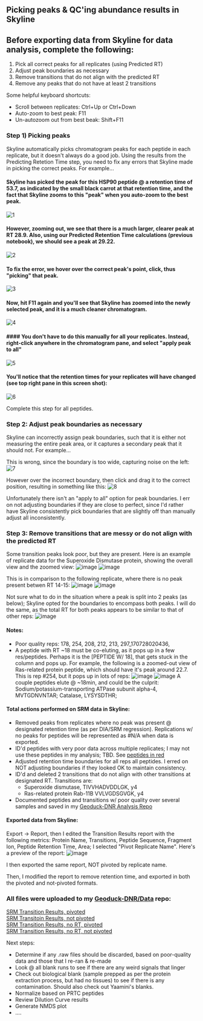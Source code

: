 ## Picking peaks & QC'ing abundance results in Skyline

## Before exporting data from Skyline for data analysis, complete the following:  
  1) Pick all correct peaks for all replicates (using Predicted RT)
  2) Adjust peak boundaries as necessary
  3) Remove transitions that do not align with the predicted RT
  4) Remove any peaks that do not have at least 2 transitions

Some helpful keyboard shortcuts:
  * Scroll between replicates: Ctrl+Up or Ctrl+Down 
  * Auto-zoom to best peak: F11
  * Un-autozoom out from best beak: Shift+F11

### Step 1) Picking peaks

Skyline automatically picks chromatogram peaks for each peptide in each replicate, but it doesn't always do a good job. Using the results from the Predicting Retetion Time step, you need to fix any errors that Skyline made in picking the correct peaks.  For example...

#### Skyline has picked the peak for this HSP90 peptide @ a retention time of 53.7, as indicated by the small black carrot at that retention time, and the fact that Skyline zooms to this "peak" when you auto-zoom to the best peak. 
![1](https://github.com/RobertsLab/Paper-DNR-Geoduck-Proteomics/blob/master/images/Picking-Peaks-01.PNG?raw=true)

#### However, zooming out, we see that there is a much larger, clearer peak at RT 28.9.  Also, using our Predicted Retention Time calculations (previous notebook), we should see a peak at 29.22.  
![2](https://github.com/RobertsLab/Paper-DNR-Geoduck-Proteomics/blob/master/images/Picking-Peaks-02.PNG?raw=true)

#### To fix the error, we hover over the correct peak's point, click, thus "picking" that peak.  
![3](https://github.com/RobertsLab/Paper-DNR-Geoduck-Proteomics/blob/master/images/Picking-Peaks-03.PNG?raw=true)

#### Now, hit F11 again and you'll see that Skyline has zoomed into the newly selected peak, and it is a much cleaner chromatogram. 
![4](https://github.com/RobertsLab/Paper-DNR-Geoduck-Proteomics/blob/master/images/Picking-Peaks-04.PNG?raw=true)

#### #### You don't have to do this manually for all your replicates. Instead, right-click anywhere in the chromatogram pane, and select "apply peak to all"
![5](https://github.com/RobertsLab/Paper-DNR-Geoduck-Proteomics/blob/master/images/Picking-Peaks-05.PNG?raw=true)

#### You'll notice that the retention times for your replicates will have changed (see top right pane in this screen shot):
![6](https://github.com/RobertsLab/Paper-DNR-Geoduck-Proteomics/blob/master/images/Picking-Peaks-06.PNG?raw=true)

Complete this step for all peptides.

### Step 2: Adjust peak boundaries as necessary

Skyline can incorrectly assign peak boundaries, such that it is either not measuring the entire peak area, or it captures a secondary peak that it should not.  For example...

This is wrong, since the boundary is too wide, capturing noise on the left: 
![7]()

However over the incorrect boundary, then click and drag it to the correct position, resulting in something like this: 
![8]()

Unfortunately there isn't an "apply to all" option for peak boundaries.  I err on not adjusting boundaries if they are close to perfect, since I'd rather have Skyline consistently pick boundaries that are slightly off than manually adjust all inconsistently. 


### Step 3: Remove transitions that are messy or do not align with the predicted RT

Some transition peaks look poor, but they are present. Here is an example of replicate data for the Superoxide Dismutase protein, showing the overall view and the zoomed view:
![image](https://user-images.githubusercontent.com/17264765/29227951-c8e7a056-7e8c-11e7-8546-0a469b5cdf0b.png)
![image](https://user-images.githubusercontent.com/17264765/29227945-befdd22c-7e8c-11e7-9960-bcec1c7aa1b4.png)

This is in comparison to the following replicate, where there is no peak present betwen RT 14-15:
![image](https://user-images.githubusercontent.com/17264765/29228094-4b28bda2-7e8d-11e7-8dc9-5a97c60a933e.png)
![image](https://user-images.githubusercontent.com/17264765/29228099-5475d9c6-7e8d-11e7-8416-be4c4152b686.png)

Not sure what to do in the situation where a peak is split into 2 peaks (as below); Skyline opted for the boundaries to encompass both peaks. I will do the same, as the total RT for both peaks appears to be similar to that of other reps:
![image](https://user-images.githubusercontent.com/17264765/29229248-1c40b03a-7e92-11e7-8b0e-379fedea422e.png)

#### Notes:
  * Poor quality reps: 178, 254, 208, 212, 213, 297_170728020436, 
  * A peptide with RT ~18 must be co-eluting, as it pops up in a few res/peptides. Perhaps it is the [PEPTIDE W/ 18], that gets stuck in the column and pops up. For example, the following is a zoomed-out view of Ras-related protein peptide, which should have it's peak around 22.7. This is rep #254, but it pops up in lots of reps: 
![image](https://user-images.githubusercontent.com/17264765/29232255-83b93838-7e9f-11e7-8595-18a112d4e0a9.png)
![image](https://user-images.githubusercontent.com/17264765/29232330-fa8a6676-7e9f-11e7-943d-35a15dd45e0e.png)
A couple peptides elute @ ~18min, and could be the culprit: Sodium/potassium-transporting ATPase subunit alpha-4, MVTGDNVNTAR; Catalase, LYSYSDTHR; 

#### Total actions performed on SRM data in Skyline:
  * Removed peaks from replicates where no peak was present @ designated retention time (as per DIA/SRM regression). Replications w/ no peaks for peptides will be represented as #N/A when data is exported. 
  * ID'd peptides with very poor data across multiple replicates; I may not use these peptides in my analysis; TBD. See [peptides in red](https://user-images.githubusercontent.com/17264765/29098024-ee33168e-7c51-11e7-912f-a0fd8d2b2a18.png)
  * Adjusted retention time boundaries for all reps all peptides. I erred on NOT adjusting boundaries if they looked OK to maintain consistency. 
  * ID'd and deleted 2 transitions that do not align with other transitions at designated RT. Transitions are:
    - Superoxide dismutase, TIVVHADVDDLGK, y4 
    - Ras-related protein Rab-11B VVLVGDSGVGK, y4
  * Documented peptides and transitions w/ poor quality over several samples and saved in my [Geoduck-DNR Analysis Repo](https://github.com/laurahspencer/Geoduck-DNR/blob/master/Analyses/2017-August_SRM-Analysis/2017-08-11-SRM-Transition-Cleanup.xlsx)
  
#### Exported data from Skyline: 
Export -> Report, then I edited the Transition Results report with the following metrics: Protein Name, Transitions, Peptide Sequence, Fragment Ion, Peptide Retention Time, Area; I selected "Pivot Replicate Name".  Here's a preview of the report:
![image](https://user-images.githubusercontent.com/17264765/29233937-bbc960dc-7ea8-11e7-9e5d-3417e367fd40.png)

I then exported the same report, NOT pivoted by replicate name. 

Then, I modified the report to remove retention time, and exported in both the pivoted and not-pivoted formats. 

### All files were uploaded to my [Geoduck-DNR/Data](https://github.com/laurahspencer/Geoduck-DNR/tree/master/Data) repo:
[SRM Transition Results, pivoted](https://github.com/laurahspencer/Geoduck-DNR/blob/master/Data/2017-08-11_Transition%20Results_LHS%20modified.csv)   
[SRM Transitoin Results, not pivoted](https://github.com/laurahspencer/Geoduck-DNR/blob/master/Data/2017-08-11_Transition%20Results_LHS%20modified%2Crep-name-not-pivoted.csv)  
[SRM Transition Results, no RT, pivoted](https://github.com/laurahspencer/Geoduck-DNR/blob/master/Data/2017-08-11_Transition%20Results_LHS%20modified-noRT-pivoted.csv)  
[SRM Transition Results, no RT, not pivoted](https://github.com/laurahspencer/Geoduck-DNR/blob/master/Data/2017-08-11_Transition%20Results_LHS%20modified-noRT.csv)  

Next steps: 
  * Determine if any .raw files should be discarded, based on poor-quality data and those that I re-ran & re-made
  * Look @ all blank runs to see if there are any weird signals that linger
  * Check out biological blank (sample prepped as per the protein extraction process, but had no tissues) to see if there is any contamination. Should also check out Yaamini's blanks. 
  * Normalize based on PRTC peptides
  * Review Dilution Curve results 
  * Generate NMDS plot
  * .... 
  
